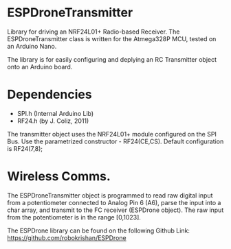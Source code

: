 # ESPDroneTransmitter
Library for driving an NRF24L01+ Radio-based Receiver. The ESPDroneTransmitter class is written for the Atmega328P MCU, tested on an Arduino Nano.

The library is for easily configuring and deplying an RC Transmitter object onto an Arduino board.

# Dependencies
- SPI.h (Internal Arduino Lib)
- RF24.h (by J. Coliz, 2011)

The transmitter object uses the NRF24L01+ module configured on the SPI Bus. Use the parametrized constructor - RF24(CE,CS). Default configuration is RF24(7,8);

# Wireless Comms.
The ESPDroneTransmitter object is programmed to read raw digital input from a potentiometer connected to Analog Pin 6 (A6), parse the input into a char array, and transmit to the FC receiver (ESPDrone object). The raw input from the potentiometer is in the range [0,1023].

The ESPDrone library can be found on the following Github Link: https://github.com/robokrishan/ESPDrone
